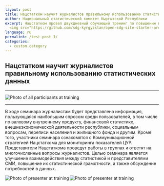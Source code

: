 ```yaml
---
layout: post
title: Нацстатком научит журналистов правильному использованию статистических данных
author: Национальный статистический комитет Кыргызской Республики
excerpt: Нацстатком провел двухдневный обучающий тренинг по повышению потенциала журналистов в использовании данных официальной статистики. 
  <img src="https://github.com/sdg-kyrgyzstan/open-sdg-site-starter-archive/blob/develop/news-images/training-for-journalists1.jpg" alt="Photo of all participants at training" height="300px" align="center">
language: ru
permalink: /test-post-1/
categories:
  - custom.category
---
```


## Нацстатком научит журналистов правильному использованию статистических данных

***

<img src="{{ site.baseurl }}/news-images/training-for-journalists1.jpg" alt="Photo of all participants at training" align="center">

***

В ходе семинара журналистам будет представлена информация, пользующаяся наибольшим спросом среди пользователей, в том числе по валовому внутреннему продукту, финансовой статистике, внешнеэкономической деятельности республики, социальным вопросам, переписи населения и жилищного фонда и другим. Кроме того, участники семинара ознакомятся с Коммуникационной стратегией Нацстаткома для мониторинга показателей ЦУР.
Представители Нацстаткома проведут работы в группах и ответят на многочисленные вопросы журналистов.
Целью семинара является улучшение взаимодействия между статистикой и представителями СМИ, повышение их статистической грамотности, а также обсуждение потребностей в данных.

<img src="{{ site.baseurl }}/news-images/training-for-journalists2.jpg" alt="Photo of presenter at training" align="left">

<img src="{{ site.baseurl }}/news-images/training-for-journalists3.jpg" alt="Photo of presenter at training" align="left">
